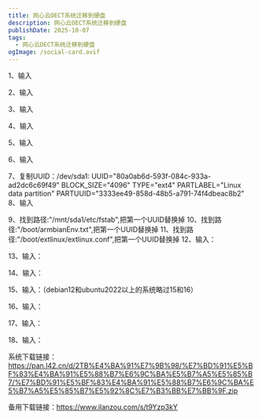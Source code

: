 ```yaml
---
title: 网心云OECT系统迁移到硬盘
description: 网心云OECT系统迁移到硬盘
publishDate: 2025-10-07
tags:
  - 网心云OECT系统迁移到硬盘
ogImage: /social-card.avif
---
```

[](https://www.ilanzou.com/s/t9Yzp3kY)


1、输入

2、输入

3、输入

4、输入

5、输入

6、输入

7、复制UUID：/dev/sda1: UUID="80a0ab6d-593f-084c-933a-ad2dc6c69f49" BLOCK_SIZE="4096" TYPE="ext4" PARTLABEL="Linux data partition" PARTUUID="3333ee49-858d-48b5-a791-74f4dbeac8b2"
8、输入

9、找到路径:"/mnt/sda1/etc/fstab",把第一个UUID替换掉
10、找到路径:"/boot/armbianEnv.txt",把第一个UUID替换掉
11、找到路径:"/boot/extlinux/extlinux.conf",把第一个UUID替换掉
12、输入：

13、输入：

14、输入：

15、输入：（debian12和ubuntu2022以上的系统略过15和16）

16、输入：

17、输入：

18、输入：

系统下载链接：<https://pan.l42.cn/d/2TB%E4%BA%91%E7%9B%98/%E7%BD%91%E5%BF%83%E4%BA%91%E5%88%B7%E6%9C%BA%E5%B7%A5%E5%85%B7/%E7%BD%91%E5%BF%83%E4%BA%91%E5%88%B7%E6%9C%BA%E5%B7%A5%E5%85%B7%E5%92%8C%E7%B3%BB%E7%BB%9F.zip>

备用下载链接：<https://www.ilanzou.com/s/t9Yzp3kY>
